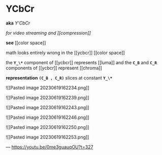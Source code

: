 # YCbCr

**aka** _Y'CbCr_

_for video streaming and [[compression]]_

**see** [[color space]]

math looks entirely wrong in the [[ycbcr]] [[color space]]

the **`Y_\*`** component of [[ycbcr]] represents [[luma]] and the **`C_B`** and **`C_R`** components of [[ycbcr]] represent [[chroma]]

**representation** **`(C_B , C_R)`** slices at constant **`Y_\*`**

![[Pasted image 20230619162234.png]]

![[Pasted image 20230619162239.png]]

![[Pasted image 20230619162243.png]]

![[Pasted image 20230619162246.png]]

![[Pasted image 20230619162250.png]]

![[Pasted image 20230619162253.png]]

&mdash; <https://youtu.be/0me3guauqOU?t=327>

